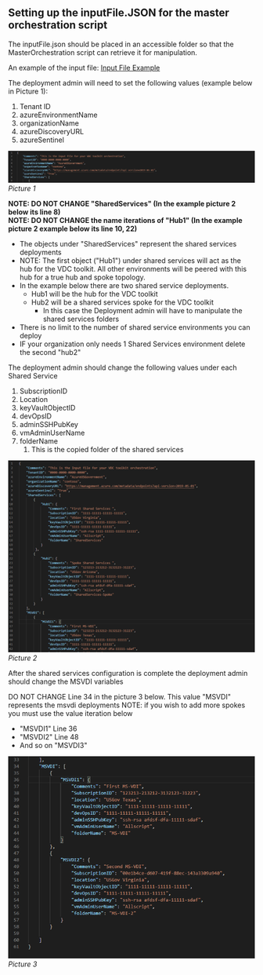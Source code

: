 ## Setting up the inputFile.JSON for the master orchestration script

The inputFile.json should be placed in an accessible folder so that the MasterOrchestration script can retrieve it for manipulation.

An example of the input file: [Input File Example](inputFile.json)

The deployment admin will need to set the following values (example below in Picture 1):
1. Tenant ID
2. azureEnvironmentName 
3. organizationName
4. azureDiscoveryURL
5. azureSentinel

![Picture 1](/images/input_file_ex.png)
*Picture 1*

**NOTE: DO NOT CHANGE  "SharedServices" (In the example picture 2 below its line 8)**  
**NOTE: DO NOT CHANGE the name iterations of "Hub1" (In the example picture 2 example below its line 10, 22)**
- The objects under "SharedServices" represent the shared services deployments 
- NOTE: The first object ("Hub1") under shared services will act as the hub for the VDC toolkit. All other environments will be peered with this hub for a true hub and spoke topology.
- In the example below there are two shared service deployments. 
    - Hub1 will be the hub for the VDC toolkit
	- Hub2 will be a shared services spoke for the VDC toolkit  
	    - In this case the Deployment admin will have to manipulate the shared services folders 
- There is no limit to the number of shared service environments you can deploy
- IF your organization only needs 1 Shared Services environment delete the second "hub2"

The deployment admin should change the following values under each Shared Service 
1. SubscriptionID
2. Location
3. keyVaultObjectID
4. devOpsID
5. adminSSHPubKey
6. vmAdminUserName
7. folderName
    1. This is the copied folder of the shared services

![Picture 2](/images/input_file_ex2.png)
*Picture 2*

After the shared services configuration is complete the deployment admin should change the MSVDI variables

DO NOT CHANGE Line 34 in the picture 3 below. This value "MSVDI" represents the msvdi deployments
NOTE: if you wish to add more spokes you must use the value iteration below
- "MSVDI1" Line 36
- "MSVDI2" Line 48
- And so on "MSVDI3"

![Picture 3](/images/input_file_ex3.png)  
*Picture 3*


